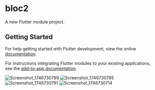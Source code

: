 # bloc2

A new Flutter module project.

## Getting Started

For help getting started with Flutter development, view the online
[documentation](https://flutter.dev/).

For instructions integrating Flutter modules to your existing applications,
see the [add-to-app documentation](https://flutter.dev/docs/development/add-to-app).


![Screenshot_1746730799](https://github.com/user-attachments/assets/f8c6b1a3-9306-4a9e-bd7d-a64252873266)
![Screenshot_1746730795](https://github.com/user-attachments/assets/d1818f5b-4fe6-41ae-ba3c-5a103c3cdb8a)
![Screenshot_1746730791](https://github.com/user-attachments/assets/81716a85-07d7-4458-a3b3-ec810c56d18d)
![Screenshot_1746730714](https://github.com/user-attachments/assets/3a33e081-947a-46f9-b103-2d362dca5ea5)
